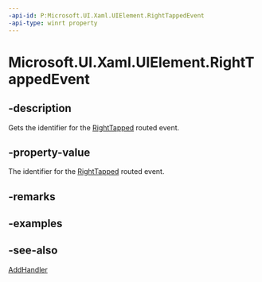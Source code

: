 ```yaml
---
-api-id: P:Microsoft.UI.Xaml.UIElement.RightTappedEvent
-api-type: winrt property
---
```


<!-- Property syntax
public Microsoft.UI.Xaml.RoutedEvent RightTappedEvent { get; }
-->

# Microsoft.UI.Xaml.UIElement.RightTappedEvent

## -description

Gets the identifier for the [RightTapped](uielement_righttapped.md) routed event.

## -property-value

The identifier for the [RightTapped](uielement_righttapped.md) routed event.

## -remarks

## -examples

## -see-also

[AddHandler](uielement_addhandler_1350394113.md)
